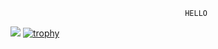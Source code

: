                                            HELLO


<a href="https://wakatime.com"><img src="https://wakatime.com/share/@53676e87-2fca-48e0-ae73-36139a4f1268/6cf58775-8113-4662-8549-457badb0d60c.png" /></a>
[![trophy](https://github-profile-trophy.vercel.app/?username=Ahmet-SAAT)](https://github.com/ryo-ma/github-profile-trophy)
